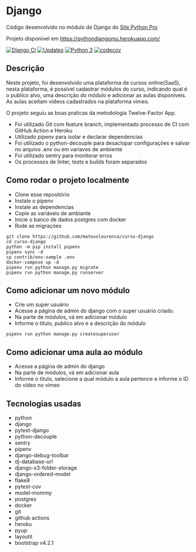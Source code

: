 # Django
Código desenvolvido no módulo de Django do [Site Python Pro](https://www.python.pro.br)

Projeto disponível em https://pythondjangomu.herokuapp.com/

[![Django CI](https://github.com/mateuslourenco/curso-django-ubuntu/actions/workflows/django.yml/badge.svg)](https://github.com/mateuslourenco/curso-django-ubuntu/actions/workflows/django.yml)
[![Updates](https://pyup.io/repos/github/mateuslourenco/curso-django/shield.svg)](https://pyup.io/repos/github/mateuslourenco/curso-django/)
[![Python 3](https://pyup.io/repos/github/mateuslourenco/curso-django/python-3-shield.svg)](https://pyup.io/repos/github/mateuslourenco/curso-django/)
[![codecov](https://codecov.io/gh/mateuslourenco/curso-django/branch/main/graph/badge.svg?token=XGBKVRNKJQ)](https://codecov.io/gh/mateuslourenco/curso-django)

## Descrição
Neste projeto, foi desenvolvido uma plataforma de cursos online(SaaS), nesta plataforma, é possível cadastrar módulos do curso, indicando qual é o publíco alvo, uma descrição do módulo e adicionar as aulas disponíveis. As aulas aceitam vídeos cadastrados na plataforma vimeo.

O projeto seguiu as boas praticas da metodologia Twelve-Factor App.
 - Foi utilizado Git com feature branch, implementado processo de CI com GitHub Action e Heroku
 - Utilizado pipenv para isolar e declarar dependencias
 - Foi utilizado o python-decouple para desaclopar configurações e salvar no arquivo .env ou em variaves de ambiente
 - Foi utilizado sentry para monitorar erros
 - Os processos de linter, tests e builds foram separados 

## Como rodar o projeto localmente

- Clone esse repositório
- Instale o pipenv 
- Instale as dependencias
- Copie as variáveis de ambiante
- Inicie o banco de dados postgres com docker
- Rode as migrações

```
git clone https://github.com/mateuslourenco/curso-django
cd curso-django
python -m pip install pipenv
pipenv sync -d
cp contrib/env-sample .env
docker-compose up -d
pipenv run python manage.py migrate
pipenv run python manage.py runserver
```

## Como adicionar um novo módulo

- Crie um super usuário
- Acesse a página de admin do django com o super usuário criado.
- Na parte de módulos, vá em adicionar módulo
- Informe o título, publico alvo e a descrição do módulo
```
pipenv run python manage.py createsuperuser
```

## Como adicionar uma aula ao módulo

- Acesse a página de admin do django
- Na parte de módulos, vá em adicionar aula
- Informe o titulo, selecione a qual módulo a aula pertence e informe o ID do vídeo no vimeo

## Tecnologias usadas
- python
- django
- pytest-django
- python-decouple
- sentry
- pipenv
- django-debug-toolbar
- dj-database-url
- django-s3-folder-storage
- django-ordered-model
- flake8
- pytest-cov
- model-mommy
- postgres
- docker
- git
- github actions
- heroku
- pyup
- layoutit
- bootstrap v4.2.1 

